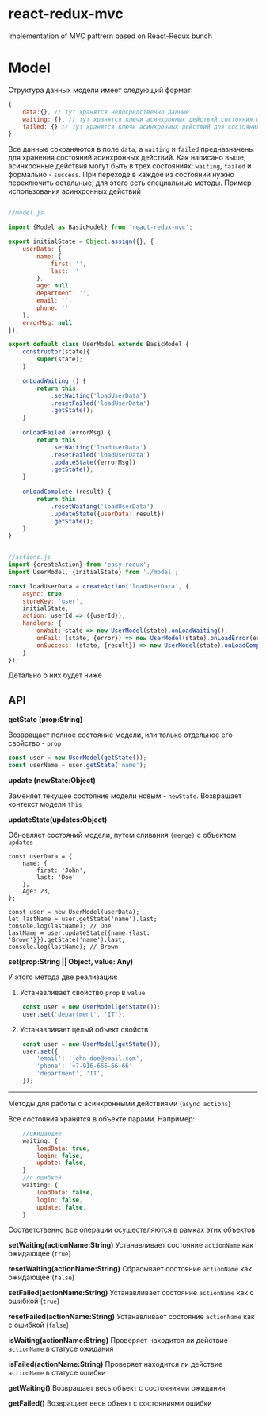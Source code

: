 # react-redux-mvc
Implementation of MVC pattrern based on React-Redux bunch

**Model**
===

Структура данных модели имеет следующий формат:

``` javascript
{
	data:{}, // тут хранятся непосредственно данные
	waiting: {}, // тут хранятся ключи асинхронных действий состояния ожидания
	failed: {} // тут хранятся ключи асинхронных действий для состояния ошибок
}
```
Все данные сохраняются в поле `data`,  а `waiting` и `failed` предназначены для хранения состояний 
асинхронных действий.
Как написано выше, асинхронные действия могут быть в трех состояниях: `waiting`, `failed` и формально - `success`. При переходе в каждое из состояний нужно переключить остальные, для этого есть специальные методы. 
Пример использования асинхронных действий

```javascript

//model.js

import {Model as BasicModel} from 'react-redux-mvc';

export initialState = Object.assign({}, {
	userData: {
		name: {
			first: '',
			last: ''
		},
		age: null,
		department: '',
		email: '',
		phone: ''
	},
	errorMsg: null
});

export default class UserModel extends BasicModel {
	constructor(state){
		super(state);
	}

	onLoadWaiting () {
		return this
			.setWaiting('loadUserData')
			.resetFailed('loadUserData')
			.getState();
	}
	
	onLoadFailed (errorMsg) {
		return this
			.setWaiting('loadUserData')
			.resetFailed('loadUserData')
			.updateState({errorMsg})
			.getState();
	}
	
	onLoadComplete (result) {
		return this
			.resetWaiting('loadUserData')
			.updateState({userData: result})
			.getState();
	}
}


//actions.js
import {createAction} from 'easy-redux';
import UserModel, {initialState} from './model';

const loadUserData = createAction('loadUserData', {
	async: true,
	storeKey: 'user',
	initialState,
	action: userId => ({userId}),
	handlers: {
		onWait: state => new UserModel(state).onLoadWaiting(),
		onFail: (state, {error}) => new UserModel(state).onLoadError(error),
		onSuccess: (state, {result}) => new UserModel(state).onLoadComplete(result)
	}
}); 	
```

Детально о них будет ниже


API
---------

**getState (prop:String)**

Возвращает полное состояние модели, или только отдельное его свойство - `prop`

```javascript
const user = new UserModel(getState());
const userName = user.getState('name');
```

**update (newState:Object)** 

Заменяет текущее состояние модели новым - `newState`. 
Возвращает контекст модели `this`


**updateState(updates:Object)**

Обновляет состояний модели, путем сливания `(merge)` с объектом `updates`

```
const userData = {
	name: {
		first: 'John',
		last: 'Doe'
	},
	Age: 23,	
};

const user = new UserModel(userData);
let lastName = user.getState('name').last;
console.log(lastName); // Doe
lastName = user.updateState({name:{last: 'Brown'}}).getState('name').last;
console.log(lastName); // Brown
```

**set(prop:String || Object, value: Any)**

У этого метода две реализации:

 1. Устанавливает свойство `prop` в `value`

```javascript
	const user = new UserModel(getState());
	user.set('department', 'IT');
```

2. Устанавливает целый объект свойств

```javascript
	const user = new UserModel(getState());
	user.set({
		'email': 'john_doe@email.com',
		'phone': '+7-916-666-66-66'
		'department', 'IT',
	});
```


----------
Методы для работы с асинхронными действиями (`async actions`)

Все состояния хранятся в объекте парами. Например:
```javascript
	//ожидающие
	waiting: {
		loadData: true,
		login: false,
		update: false,		
	}
	//с ошибкой
	waiting: {
		loadData: false,
		login: false,
		update: false,		
	}	
```
Соответственно все операции осуществляются в рамках этих объектов

**setWaiting(actionName:String)**
Устанавливает состояние `actionName` как ожидающее (`true`)

**resetWaiting(actionName:String)**
Сбрасывает состояние `actionName` как ожидающее (`false`)

**setFailed(actionName:String)**
Устанавливает состояние `actionName` как с ошибкой (`true`) 

**resetFailed(actionName:String)**
Устанавливает состояние `actionName` как с ошибкой (`false`)

**isWaiting(actionName:String)**
Проверяет находится ли действие `actionName` в статусе ожидания

**isFailed(actionName:String)**
Проверяет находится ли действие `actionName` в статусе ошибки

**getWaiting()**
Возвращает весь объект с состояниями ожидания

**getFailed()**
Возвращает весь объект с состояниями ошибки
